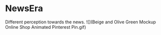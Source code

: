 # NewsEra
Different perception towards the news.
![](Beige and Olive Green Mockup Online Shop Animated Pinterest Pin.gif)
